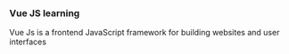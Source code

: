 ### Vue JS learning
Vue Js is a frontend JavaScript framework for building websites and user interfaces
